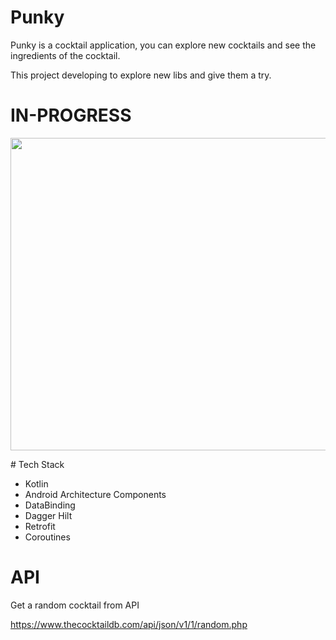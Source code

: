 # Punky

Punky is a cocktail application, you can explore new cocktails and see the ingredients of the cocktail.

This project developing to explore new libs and give them a try.

# IN-PROGRESS


<img src="https://github.com/yusufcakmak/PunkyApp/blob/main/resources/app_img.jpg" height="500" width="800"/>

# Tech Stack
* Kotlin
* Android Architecture Components
* DataBinding
* Dagger Hilt
* Retrofit
* Coroutines

# API

Get a random cocktail from API

https://www.thecocktaildb.com/api/json/v1/1/random.php



